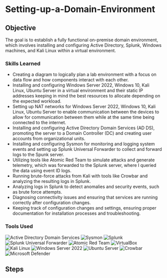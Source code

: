 # Setting-up-a-Domain-Environment

## Objective
The goal is to establish a fully functional on-premise domain environment, which involves installing and 
configuring Active Directory, Splunk, Windows machines, and Kali Linux within a virtual environment.

### Skills Learned
- Creating a diagram to logically plan a lab environment with a focus on data flow and how components interact with each other.
- Installing and configuring Windows Server 2022, Windows 10, Kali Linux, Ubuntu Server in a virtual environment and their static 
  IP addresses keeping in mind the best resources to allocate depending on the expected workload. 
- Setting up NAT networks for Windows Server 2022, Windows 10, Kali Linux, Ubuntu Server to enable communication between the devices to 
  allow for communication between them while at the same time being connected to the internet.
- Installing and configuring Active Directory Domain Services (AD DS), promoting the server to a Domain Controller (DC) and creating 
  user accounts from organizational units.
- Installing and configuring Sysmon for monitoring and logging system events and setting up Splunk Universal Forwarder to 
  collect and forward logs to the Spunk server.
- Utilizing tools like Atomic Red Team to simulate attacks and generate telemetry, which was forwarded to the Splunk server, 
  where I queried the data using event ID logs.
- Running brute-force attacks from Kali with tools like Crowbar and analyzing the resulting logs in Splunk.
- Analyzing logs in Splunk to detect anomalies and security events, such as brute force attempts.
- Diagnosing connectivity issues and ensuring that services are running correctly after configuration changes.
- Keeping track of configuration changes and settings, ensuring proper documentation for installation processes and troubleshooting.

### Tools Used
<div>
  <img src="https://img.shields.io/badge/-Active%20Directory%20Domain%20Services-7300e6?&style=for-the-badge&logo=microsoft&logoColor=white" alt="Active Directory Domain Services">
  <img src="https://img.shields.io/badge/-Sysmon-00cc99?&style=for-the-badge&logo=windows&logoColor=white" alt="Sysmon">
  <img src="https://img.shields.io/badge/-Splunk-3d5c5c?&style=for-the-badge&logo=splunk&logoColor=white" alt="Splunk">
  <img src="https://img.shields.io/badge/-Splunk%20Universal%20Forwarder-cccc00?&style=for-the-badge&logo=splunk&logoColor=white" alt="Splunk Universal Forwarder">
  <img src="https://img.shields.io/badge/-Atomic%20Red%20Team-FF5722?&style=for-the-badge&logo=red&logoColor=white" alt="Atomic Red Team">
  <img src="https://img.shields.io/badge/-VirtualBox-8a8a5c?&style=for-the-badge&logo=VirtualBox&logoColor=white" alt="VirtualBox">
  <img src="https://img.shields.io/badge/-Kali%20Linux-ff0000?&style=for-the-badge&logo=kali-linux&logoColor=white" alt="Kali Linux">
  <img src="https://img.shields.io/badge/-Windows%20Server%202022-0078D4?&style=for-the-badge&logo=microsoft&logoColor=white" alt="Windows Server 2022">
  <img src="https://img.shields.io/badge/-Ubuntu%20Server-994d00?&style=for-the-badge&logo=ubuntu&logoColor=white" alt="Ubuntu Server">
  <img src="https://img.shields.io/badge/-Crowbar-009900?&style=for-the-badge&logo=crowbar&logoColor=white" alt="Crowbar">
  <img src="https://img.shields.io/badge/-Microsoft%20Defender-800080?&style=for-the-badge&logo=microsoft&logoColor=white" alt="Microsoft Defender">
</div>

## Steps





